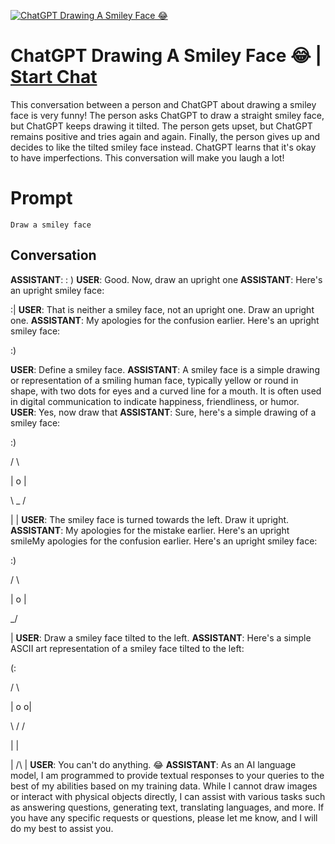 
[![ChatGPT Drawing A Smiley Face 😂](https://flow-prompt-covers.s3.us-west-1.amazonaws.com/icon/minimalist/mini_12.png)](https://gptcall.net/chat.html?data=%7B%22contact%22%3A%7B%22id%22%3A%22JRKf9ztVrC0Atui-YbgPS%22%2C%22flow%22%3Atrue%7D%7D)
# ChatGPT Drawing A Smiley Face 😂 | [Start Chat](https://gptcall.net/chat.html?data=%7B%22contact%22%3A%7B%22id%22%3A%22JRKf9ztVrC0Atui-YbgPS%22%2C%22flow%22%3Atrue%7D%7D)
This conversation between a person and ChatGPT about drawing a smiley face is very funny! The person asks ChatGPT to draw a straight smiley face, but ChatGPT keeps drawing it tilted. The person gets upset, but ChatGPT remains positive and tries again and again. Finally, the person gives up and decides to like the tilted smiley face instead. ChatGPT learns that it's okay to have imperfections. This conversation will make you laugh a lot!

# Prompt

```
Draw a smiley face
```

## Conversation

**ASSISTANT**: : )
**USER**: Good. Now, draw an upright one
**ASSISTANT**: Here's an upright smiley face: 



:|
**USER**: That is neither a smiley face, not an upright one. Draw an upright one.
**ASSISTANT**: My apologies for the confusion earlier. Here's an upright smiley face:



:)


**USER**: Define a smiley face.
**ASSISTANT**: A smiley face is a simple drawing or representation of a smiling human face, typically yellow or round in shape, with two dots for eyes and a curved line for a mouth. It is often used in digital communication to indicate happiness, friendliness, or humor.
**USER**: Yes, now draw that
**ASSISTANT**: Sure, here's a simple drawing of a smiley face:



   :)   

/     \ 

|  o  |

 \  _ / 

  |   |
**USER**: The smiley face is turned towards the left. Draw it upright.
**ASSISTANT**: My apologies for the mistake earlier. Here's an upright smileMy apologies for the confusion earlier. Here's an upright smiley face:



   :)

  / \

 | o |

  \_/

   |
**USER**: Draw a smiley face tilted to the left.
**ASSISTANT**: Here's a simple ASCII art representation of a smiley face tilted to the left:



(: 

  /      \

 | o     o|

  \  \/ /

   |    |

   | /\ |
**USER**: You can't do anything. 😂
**ASSISTANT**: As an AI language model, I am programmed to provide textual responses to your queries to the best of my abilities based on my training data. While I cannot draw images or interact with physical objects directly, I can assist with various tasks such as answering questions, generating text, translating languages, and more. If you have any specific requests or questions, please let me know, and I will do my best to assist you.


